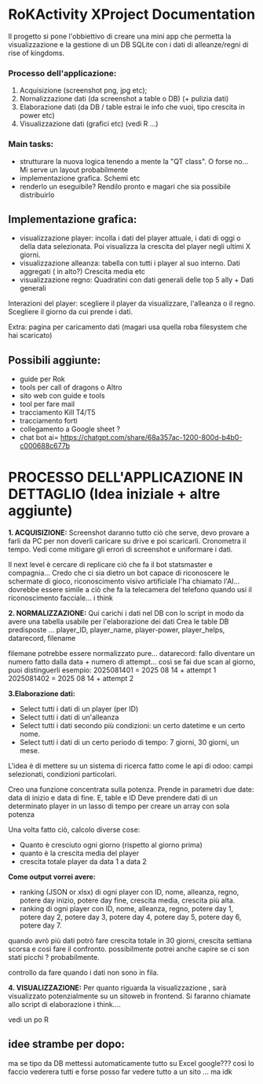 # RoKActivity XProject Documentation

Il progetto si pone l'obbiettivo di creare una mini app che permetta la visualizzazione e la gestione di un DB SQLite con i dati di alleanze/regni di rise of kingdoms. 


### Processo dell'applicazione:
1. Acquisizione (screenshot png, jpg etc);
2. Nornalizzazione dati (da screenshot a table o DB) (+ pulizia dati)
3. Elaborazione dati (da DB / table estrai le info che vuoi, tipo crescita in power etc)
4. Visualizzazione dati (grafici etc) (vedi R ...)

### Main tasks:
- strutturare la nuova logica tenendo a mente la "QT class". O forse no... Mi serve un layout probabilmente
- implementazione grafica. Schemi etc
- renderlo un eseguibile? Rendilo pronto e magari che sia possibile distribuirlo


## Implementazione grafica: 
- visualizzazione player: incolla i dati del player attuale, i dati di oggi o della data selezionata.
Poi visualizza la crescita del player negli ultimi X giorni. 
- visualizzazione alleanza: tabella con tutti i player al suo interno. Dati aggregati ( in alto?) Crescita media etc
- visualizzazione regno: Quadratini con dati generali delle top 5 ally + Dati generali

Interazioni del player: scegliere il player da visualizzare, l'alleanza o il regno. Scegliere il giorno da cui prende i dati.

Extra: pagina per caricamento dati (magari usa quella roba filesystem che hai scaricato)


## Possibili aggiunte:
- guide per Rok
- tools per call of dragons o Altro
- sito web con guide e tools
- tool per fare mail
- tracciamento Kill T4/T5
- tracciamento forti
- collegamento a Google sheet ?
- chat bot ai= https://chatgpt.com/share/68a357ac-1200-800d-b4b0-c000688c677b




# PROCESSO DELL'APPLICAZIONE IN DETTAGLIO (Idea iniziale + altre aggiunte)
**1. ACQUISIZIONE:**
Screenshot daranno tutto ciò che serve, devo provare a farli da PC per non doverli caricare su drive e poi scaricarli. Cronometra il tempo.
Vedi come mitigare gli errori di screenshot e uniformare i dati.

Il next level è cercare di replicare ciò che fa il bot statsmaster e compagnia...
Credo che ci sia dietro un bot capace di riconoscere le schermate di gioco, riconoscimento visivo artificiale l'ha chiamato l'AI... dovrebbe essere simile a ciò che fa la telecamera del telefono quando usi il riconoscimento facciale... i think

**2. NORMALIZZAZIONE:**
Qui carichi i dati nel DB con lo script in modo da avere una tabella usabile per l'elaborazione dei dati
Crea le table DB predisposte ...
player_ID, player_name, player-power, player_helps, datarecord,  filename

filemane potrebbe essere normalizzato pure...
datarecord: fallo diventare un numero fatto dalla data + numero di attempt... così se fai due scan al giorno, puoi distinguerli
esempio: 2025081401 = 2025 08 14 + attempt 1
2025081402 = 2025 08 14 + attempt 2

**3.Elaborazione dati:**
- Select tutti i dati di un player (per ID)
- Select tutti i dati di un'alleanza
- Select tutti i dati secondo più condizioni: un certo datetime e un certo nome. 
- Select tutti i dati di un certo periodo di tempo: 7 giorni, 30 giorni, un mese. 

L'idea è di mettere su un sistema di ricerca fatto come le api di odoo: campi selezionati, condizioni particolari.

Creo una funzione concentrata sulla potenza. Prende in parametri due date: data di inizio e data di fine.  E, table e ID 
Deve prendere dati di un determinato player in un lasso di tempo per creare un array con sola potenza

Una volta fatto ciò, calcolo diverse cose:
- Quanto è cresciuto ogni giorno (rispetto al giorno prima)
- quanto è la crescita media del player
- crescita totale player da data 1 a data 2


**Come output vorrei avere:**
- ranking (JSON or xlsx) di ogni player con ID, nome, alleanza, regno, potere day inizio, potere day fine, crescita media, crescita più alta. 
- ranking di ogni player con ID, nome, alleanza, regno,  potere day 1, potere day 2, potere day 3, potere day 4, potere day 5, potere day 6, potere day 7.

quando avrò più dati potrò fare crescita totale in 30 giorni, crescita settiana scorsa e così fare il confronto.
possibilmente potrei anche capire se ci son stati picchi ? probabilmente.

controllo da fare quando i dati non sono in fila.   


**4. VISUALIZZAZIONE:**
Per quanto riguarda la visualizzazione , sarà visualizzato potenzialmente su un sitoweb in frontend. Si faranno chiamate allo script di elaborazione i think.... 

vedi un po R


## idee strambe per dopo:
ma se tipo da DB mettessi automaticamente tutto su Excel google??? 
così lo faccio vederera tutti e forse posso far vedere tutto a un sito ... ma idk

















